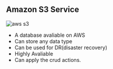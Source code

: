 ## Amazon S3 Service
![aws s3](https://user-images.githubusercontent.com/98215575/152984759-63d909ee-f695-4325-b821-1d2b20d734db.png)



- A database avaliable on AWS
- Can store any data type
- Can be used for DR(disaster recovery)
- Highly Avaliable
- Can apply the crud actions.
